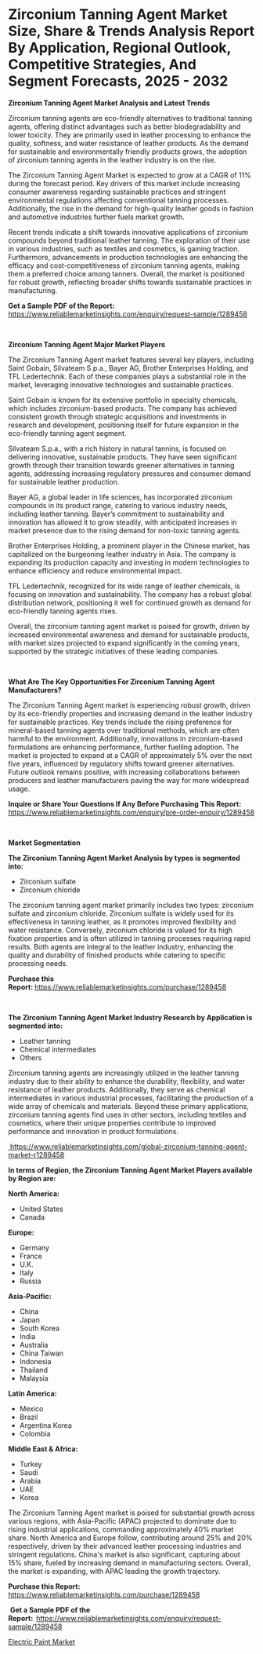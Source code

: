 <p><h1>Zirconium Tanning Agent Market Size, Share & Trends Analysis Report By Application, Regional Outlook, Competitive Strategies, And Segment Forecasts, 2025 - 2032</h1></p><p><strong>Zirconium Tanning Agent Market Analysis and Latest Trends</strong></p>
<p><p>Zirconium tanning agents are eco-friendly alternatives to traditional tanning agents, offering distinct advantages such as better biodegradability and lower toxicity. They are primarily used in leather processing to enhance the quality, softness, and water resistance of leather products. As the demand for sustainable and environmentally friendly products grows, the adoption of zirconium tanning agents in the leather industry is on the rise.</p><p>The Zirconium Tanning Agent Market is expected to grow at a CAGR of 11% during the forecast period. Key drivers of this market include increasing consumer awareness regarding sustainable practices and stringent environmental regulations affecting conventional tanning processes. Additionally, the rise in the demand for high-quality leather goods in fashion and automotive industries further fuels market growth. </p><p>Recent trends indicate a shift towards innovative applications of zirconium compounds beyond traditional leather tanning. The exploration of their use in various industries, such as textiles and cosmetics, is gaining traction. Furthermore, advancements in production technologies are enhancing the efficacy and cost-competitiveness of zirconium tanning agents, making them a preferred choice among tanners. Overall, the market is positioned for robust growth, reflecting broader shifts towards sustainable practices in manufacturing.</p></p>
<p><strong>Get a Sample PDF of the Report:&nbsp;</strong> <a href="https://www.reliablemarketinsights.com/enquiry/request-sample/1289458?utm_campaign=2210&utm_medium=2&utm_source=Github&utm_content=ia&utm_term=29032025&utm_id=zirconium-tanning-agent">https://www.reliablemarketinsights.com/enquiry/request-sample/1289458</a></p>
<p>&nbsp;</p>
<p><strong>Zirconium Tanning Agent Major Market Players</strong></p>
<p><p>The Zirconium Tanning Agent market features several key players, including Saint Gobain, Silvateam S.p.a., Bayer AG, Brother Enterprises Holding, and TFL Ledertechnik. Each of these companies plays a substantial role in the market, leveraging innovative technologies and sustainable practices.</p><p>Saint Gobain is known for its extensive portfolio in specialty chemicals, which includes zirconium-based products. The company has achieved consistent growth through strategic acquisitions and investments in research and development, positioning itself for future expansion in the eco-friendly tanning agent segment.</p><p>Silvateam S.p.a., with a rich history in natural tannins, is focused on delivering innovative, sustainable products. They have seen significant growth through their transition towards greener alternatives in tanning agents, addressing increasing regulatory pressures and consumer demand for sustainable leather production.</p><p>Bayer AG, a global leader in life sciences, has incorporated zirconium compounds in its product range, catering to various industry needs, including leather tanning. Bayer’s commitment to sustainability and innovation has allowed it to grow steadily, with anticipated increases in market presence due to the rising demand for non-toxic tanning agents.</p><p>Brother Enterprises Holding, a prominent player in the Chinese market, has capitalized on the burgeoning leather industry in Asia. The company is expanding its production capacity and investing in modern technologies to enhance efficiency and reduce environmental impact.</p><p>TFL Ledertechnik, recognized for its wide range of leather chemicals, is focusing on innovation and sustainability. The company has a robust global distribution network, positioning it well for continued growth as demand for eco-friendly tanning agents rises.</p><p>Overall, the zirconium tanning agent market is poised for growth, driven by increased environmental awareness and demand for sustainable products, with market sizes projected to expand significantly in the coming years, supported by the strategic initiatives of these leading companies.</p></p>
<p>&nbsp;</p>
<p><strong>What Are The Key Opportunities For Zirconium Tanning Agent Manufacturers?</strong></p>
<p><p>The Zirconium Tanning Agent market is experiencing robust growth, driven by its eco-friendly properties and increasing demand in the leather industry for sustainable practices. Key trends include the rising preference for mineral-based tanning agents over traditional methods, which are often harmful to the environment. Additionally, innovations in zirconium-based formulations are enhancing performance, further fuelling adoption. The market is projected to expand at a CAGR of approximately 5% over the next five years, influenced by regulatory shifts toward greener alternatives. Future outlook remains positive, with increasing collaborations between producers and leather manufacturers paving the way for more widespread usage.</p></p>
<p><strong>Inquire or Share Your Questions If Any Before Purchasing This Report:</strong> <a href="https://www.reliablemarketinsights.com/enquiry/pre-order-enquiry/1289458?utm_campaign=2210&utm_medium=2&utm_source=Github&utm_content=ia&utm_term=29032025&utm_id=zirconium-tanning-agent">https://www.reliablemarketinsights.com/enquiry/pre-order-enquiry/1289458</a></p>
<p>&nbsp;</p>
<p><strong>Market Segmentation</strong></p>
<p><strong>The Zirconium Tanning Agent Market Analysis by types is segmented into:</strong></p>
<p><ul><li>Zirconium sulfate</li><li>Zirconium chloride</li></ul></p>
<p><p>The zirconium tanning agent market primarily includes two types: zirconium sulfate and zirconium chloride. Zirconium sulfate is widely used for its effectiveness in tanning leather, as it promotes improved flexibility and water resistance. Conversely, zirconium chloride is valued for its high fixation properties and is often utilized in tanning processes requiring rapid results. Both agents are integral to the leather industry, enhancing the quality and durability of finished products while catering to specific processing needs.</p></p>
<p><strong>Purchase this Report:&nbsp;</strong><a href="https://www.reliablemarketinsights.com/purchase/1289458?utm_campaign=2210&utm_medium=2&utm_source=Github&utm_content=ia&utm_term=29032025&utm_id=zirconium-tanning-agent">https://www.reliablemarketinsights.com/purchase/1289458</a></p>
<p>&nbsp;</p>
<p><strong>The Zirconium Tanning Agent Market Industry Research by Application is segmented into:</strong></p>
<p><ul><li>Leather tanning</li><li>Chemical intermediates</li><li>Others</li></ul></p>
<p><p>Zirconium tanning agents are increasingly utilized in the leather tanning industry due to their ability to enhance the durability, flexibility, and water resistance of leather products. Additionally, they serve as chemical intermediates in various industrial processes, facilitating the production of a wide array of chemicals and materials. Beyond these primary applications, zirconium tanning agents find uses in other sectors, including textiles and cosmetics, where their unique properties contribute to improved performance and innovation in product formulations.</p></p>
<p><a href="https://www.reliablemarketinsights.com/global-zirconium-tanning-agent-market-r1289458?utm_campaign=2210&utm_medium=2&utm_source=Github&utm_content=ia&utm_term=29032025&utm_id=zirconium-tanning-agent">&nbsp;https://www.reliablemarketinsights.com/global-zirconium-tanning-agent-market-r1289458</a></p>
<p><strong>In terms of Region, the Zirconium Tanning Agent Market Players available by Region are:</strong></p>
<p>
    <p> <strong> North America: </strong>
        <ul>
            <li>United States</li>
            <li>Canada</li>
        </ul>
        </p> 
    <p> <strong> Europe: </strong>
        <ul>
            <li>Germany</li>
            <li>France</li>
            <li>U.K.</li>
            <li>Italy</li>
            <li>Russia</li>
        </ul>
        </p> 
    <p> <strong> Asia-Pacific: </strong>
        <ul>
            <li>China</li>
            <li>Japan</li>
            <li>South Korea</li>
            <li>India</li>
            <li>Australia</li>
            <li>China Taiwan</li>
            <li>Indonesia</li>
            <li>Thailand</li>
            <li>Malaysia</li>
        </ul>
        </p> 
    <p> <strong> Latin America: </strong>
        <ul>
            <li>Mexico</li>
            <li>Brazil</li>
            <li>Argentina Korea</li>
            <li>Colombia</li>
        </ul>
        </p> 
    <p> <strong> Middle East & Africa: </strong>
        <ul>
            <li>Turkey</li>
            <li>Saudi</li>
            <li>Arabia</li>
            <li>UAE</li>
            <li>Korea</li>
        </ul>
    </p>
    </p>
<p><p>The Zirconium Tanning Agent market is poised for substantial growth across various regions, with Asia-Pacific (APAC) projected to dominate due to rising industrial applications, commanding approximately 40% market share. North America and Europe follow, contributing around 25% and 20% respectively, driven by their advanced leather processing industries and stringent regulations. China's market is also significant, capturing about 15% share, fueled by increasing demand in manufacturing sectors. Overall, the market is expanding, with APAC leading the growth trajectory.</p></p>
<p><strong>Purchase this Report: </strong><a href="https://www.reliablemarketinsights.com/purchase/1289458?utm_campaign=2210&utm_medium=2&utm_source=Github&utm_content=ia&utm_term=29032025&utm_id=zirconium-tanning-agent">https://www.reliablemarketinsights.com/purchase/1289458</a></p>
<p>&nbsp;<strong>Get a Sample PDF of the Report:&nbsp;&nbsp;</strong><a href="https://www.reliablemarketinsights.com/enquiry/request-sample/1289458?utm_campaign=2210&utm_medium=2&utm_source=Github&utm_content=ia&utm_term=29032025&utm_id=zirconium-tanning-agent">https://www.reliablemarketinsights.com/enquiry/request-sample/1289458</a></p>
<p><strong></strong></p>
<p><p><a href="https://github.com/NarcisoFerry/Market-Research-Report-List-2/blob/main/electric-paint-market.md?utm_campaign=2210&utm_medium=2&utm_source=Github&utm_content=ia&utm_term=29032025&utm_id=zirconium-tanning-agent">Electric Paint Market</a></p></p>